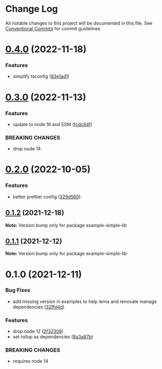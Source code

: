 # Change Log

All notable changes to this project will be documented in this file.
See [Conventional Commits](https://conventionalcommits.org) for commit guidelines.

# [0.4.0](https://github.com/christophehurpeau/pob/compare/example-simple-lib@0.3.0...example-simple-lib@0.4.0) (2022-11-18)


### Features

* simplify tsconfig ([83e1ad1](https://github.com/christophehurpeau/pob/commit/83e1ad11dac522c93821fb91dc1b2ccdebd0be16))





# [0.3.0](https://github.com/christophehurpeau/pob/compare/example-simple-lib@0.2.0...example-simple-lib@0.3.0) (2022-11-13)


### Features

* update to node 16 and ESM ([fcdc84f](https://github.com/christophehurpeau/pob/commit/fcdc84f423ac27fd6324b673b9da340b0d22a738))


### BREAKING CHANGES

* drop node 14





# [0.2.0](https://github.com/christophehurpeau/pob/compare/example-simple-lib@0.1.2...example-simple-lib@0.2.0) (2022-10-05)


### Features

* better prettier config ([329d560](https://github.com/christophehurpeau/pob/commit/329d560594cade521e35a6f3237888db49f67b87))





## [0.1.2](https://github.com/christophehurpeau/pob/compare/example-simple-lib@0.1.1...example-simple-lib@0.1.2) (2021-12-18)

**Note:** Version bump only for package example-simple-lib





## [0.1.1](https://github.com/christophehurpeau/pob/compare/example-simple-lib@0.1.0...example-simple-lib@0.1.1) (2021-12-12)

**Note:** Version bump only for package example-simple-lib





# 0.1.0 (2021-12-11)


### Bug Fixes

* add missing version in examples to help lerna and renovate manage dependencies ([32ffd4d](https://github.com/christophehurpeau/pob/commit/32ffd4d75415f9f38b802ea4e5dc930df18ee728))


### Features

* drop node 12 ([2f32308](https://github.com/christophehurpeau/pob/commit/2f32308b06ca74d0deb3355707e3082fa73e25dc))
* set rollup as dependencies ([8a3a87b](https://github.com/christophehurpeau/pob/commit/8a3a87bd7c541d92ce63bcf33043fedb2df98d01))


### BREAKING CHANGES

* requires node 14
